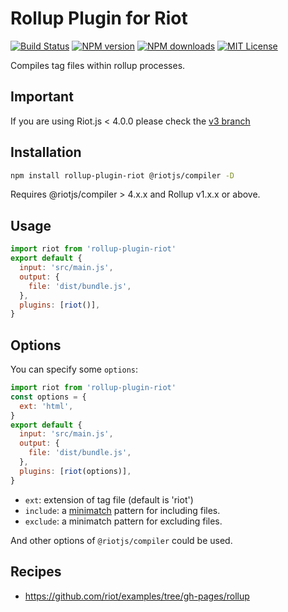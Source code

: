 # Rollup Plugin for Riot

[![Build Status][ci-image]][ci-url]
[![NPM version][npm-version-image]][npm-url]
[![NPM downloads][npm-downloads-image]][npm-url]
[![MIT License][license-image]][license-url]

Compiles tag files within rollup processes.

## Important

If you are using Riot.js < 4.0.0 please check the [v3 branch](https://github.com/riot/rollup-plugin-riot/tree/v3)

## Installation

```bash
npm install rollup-plugin-riot @riotjs/compiler -D
```

Requires @riotjs/compiler > 4.x.x and Rollup v1.x.x or above.

## Usage

```js
import riot from 'rollup-plugin-riot'
export default {
  input: 'src/main.js',
  output: {
    file: 'dist/bundle.js',
  },
  plugins: [riot()],
}
```

## Options

You can specify some `options`:

```js
import riot from 'rollup-plugin-riot'
const options = {
  ext: 'html',
}
export default {
  input: 'src/main.js',
  output: {
    file: 'dist/bundle.js',
  },
  plugins: [riot(options)],
}
```

- `ext`: extension of tag file (default is 'riot')
- `include`: a [minimatch](https://www.npmjs.com/package/minimatch) pattern for including files.
- `exclude`: a minimatch pattern for excluding files.

And other options of `@riotjs/compiler` could be used.

## Recipes

- https://github.com/riot/examples/tree/gh-pages/rollup

[ci-image]: https://img.shields.io/github/actions/workflow/status/riot/rollup-plugin-riot/test.yml?style=flat-square
[ci-url]: https://github.com/riot/rollup-plugin-riot/actions
[license-image]: https://img.shields.io/badge/license-MIT-000000.svg?style=flat-square
[license-url]: LICENSE
[npm-version-image]: https://img.shields.io/npm/v/rollup-plugin-riot.svg?style=flat-square
[npm-downloads-image]: https://img.shields.io/npm/dm/rollup-plugin-riot.svg?style=flat-square
[npm-url]: https://npmjs.org/package/rollup-plugin-riot
